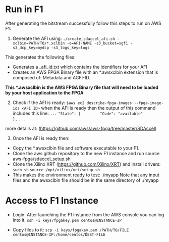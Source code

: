 
# Run in F1 #

After generating the bitstream successfully follow this steps to run on AWS F1:

1. Generate the AFI using: ```./create_sdaccel_afi.sh -xclbin=PATH/TO/*.xclbin -o=AFI-NAME -s3_bucket=sgf1 -s3_dcp_key=mydcp -s3_logs_key=logs```

This generates the following files: 
- Generates a <timestamp>_afi_id.txt which contains the identifiers for your AFI
- Creates an AWS FPGA Binary file with an *.awsxclbin extension that is composed of: Metadata and AGFI-ID.

__This *.awsxclbin is the AWS FPGA Binary file that will need to be loaded by your host application to the FPGA__

2. Check if the AFI is ready: 
```$aws ec2 describe-fpga-images --fpga-image-ids <AFI ID>```
when the AFI is ready then the output of this command includes this line:
```...```
```"State": {```
```        "Code": "available"```
```         },```
```...```

more details at: (https://github.com/aws/aws-fpga/tree/master/SDAccel)

3. Once the AFI is ready then: 
- Copy the *.awsxclbin file and software executable to your F1. 
- Clone the aws github repository to the new F1 instance and run source aws-fpga/sdaccel_setup.sh
- Clone the Xilinx XRT (https://github.com/Xilinx/XRT) and install drivers: 
```sudo sh``` 
```source /opt/xilinx/xrt/setup.sh```
- This makes the environment ready to test: ./myapp
Note that any input files and the awsxclbin file should be in the same directory of ./myapp

# Access to F1 Instance #
- Login: After launching the F1 instance from the AWS console you can log into it.
```ssh -i keys/fpgakey.pem centos@INSTANCE-IP```

- Copy files to it: ```scp -i keys/fpgakey.pem /PATH/TO/FILE centos@INSTANCE-IP:/home/centos/DEST-FILE```





